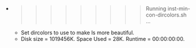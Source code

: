 * >>>>>>>>> Running inst-min-con-dircolors.sh ...
  * Set dircolors to use  to make ls more beautiful.
  * Disk size = 1019456K. Space Used = 28K. Runtime = 00:00:00:00.
